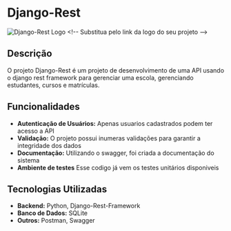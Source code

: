 # Django-Rest

![Django-Rest Logo]([https://via.placeholder.com/150](https://www.canva.com/design/DAGDtVg2D7k/JBPZSjbIb8UT0Wfz9wwnUw/edit)) <!-- Substitua pelo link da logo do seu projeto -->

## Descrição

O projeto Django-Rest é um projeto de desenvolvimento de uma API usando o django rest framework para gerenciar uma escola, gerenciando estudantes, cursos e matrículas.

## Funcionalidades

- **Autenticação de Usuários:** Apenas usuarios cadastrados podem ter acesso a API
- **Validação:** O projeto possui inumeras validações para garantir a integridade dos dados
- **Documentação:** Utilizando o swagger, foi criada a documentação do sistema
- **Ambiente de testes** Esse codigo já vem os testes unitários disponiveis


## Tecnologias Utilizadas

- **Backend:** Python, Django-Rest-Framework
- **Banco de Dados:** SQLite
- **Outros:** Postman, Swagger
